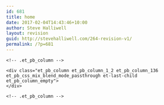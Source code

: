 ```yaml
---
id: 681
title: home
date: 2017-02-04T14:43:46+10:00
author: Steve Halliwell
layout: revision
guid: http://stevehalliwell.com/264-revision-v1/
permalink: /?p=681
---
```

<div class="et_pb_section et_pb_section_48 et_section_regular">
  <div class="et_pb_row et_pb_row_73 et_pb_row_empty">
  </div>
  
  <!-- .et_pb_row -->
  
  <div class="et_pb_row et_pb_row_74">
    <div class="et_pb_column et_pb_column_1_2 et_pb_column_135    et_pb_css_mix_blend_mode_passthrough et_pb_column_empty">
    </div>
    
    <!-- .et_pb_column -->
    
    <div class="et_pb_column et_pb_column_1_2 et_pb_column_136    et_pb_css_mix_blend_mode_passthrough et-last-child et_pb_column_empty">
    </div>
    
    <!-- .et_pb_column -->
  </div>
  
  <!-- .et_pb_row -->
</div>

<!-- .et_pb_section -->